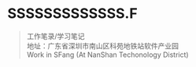 # SSSSSSSSSSSSS.F
> 工作笔录/学习笔记
</br>地址：广东省深圳市南山区科苑地铁站软件产业园</br>Work in SFang (At NanShan Techonology District)
